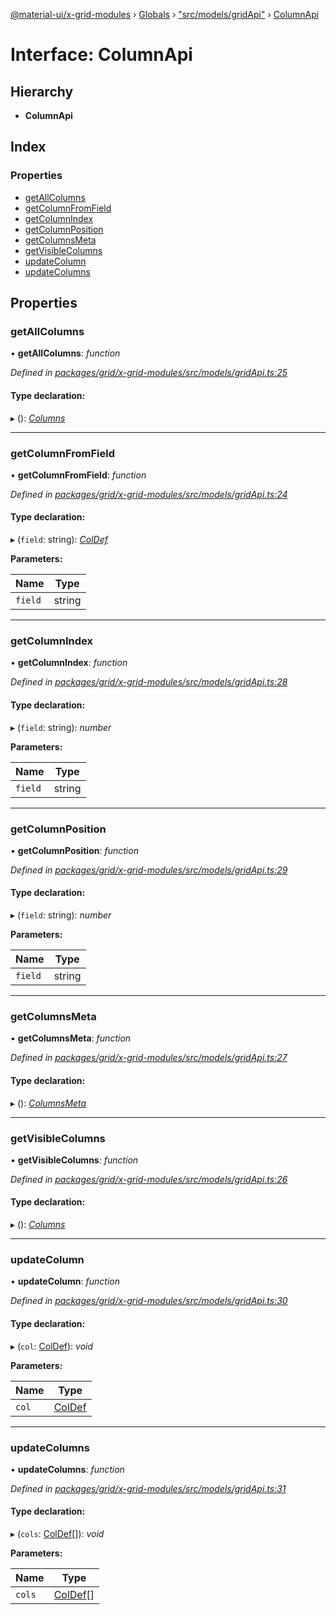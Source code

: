 [@material-ui/x-grid-modules](../README.md) › [Globals](../globals.md) › ["src/models/gridApi"](../modules/_src_models_gridapi_.md) › [ColumnApi](_src_models_gridapi_.columnapi.md)

# Interface: ColumnApi

## Hierarchy

* **ColumnApi**

## Index

### Properties

* [getAllColumns](_src_models_gridapi_.columnapi.md#getallcolumns)
* [getColumnFromField](_src_models_gridapi_.columnapi.md#getcolumnfromfield)
* [getColumnIndex](_src_models_gridapi_.columnapi.md#getcolumnindex)
* [getColumnPosition](_src_models_gridapi_.columnapi.md#getcolumnposition)
* [getColumnsMeta](_src_models_gridapi_.columnapi.md#getcolumnsmeta)
* [getVisibleColumns](_src_models_gridapi_.columnapi.md#getvisiblecolumns)
* [updateColumn](_src_models_gridapi_.columnapi.md#updatecolumn)
* [updateColumns](_src_models_gridapi_.columnapi.md#updatecolumns)

## Properties

###  getAllColumns

• **getAllColumns**: *function*

*Defined in [packages/grid/x-grid-modules/src/models/gridApi.ts:25](https://github.com/mui-org/material-ui-x/blob/a679779/packages/grid/x-grid-modules/src/models/gridApi.ts#L25)*

#### Type declaration:

▸ (): *[Columns](../modules/_src_models_coldef_coldef_.md#columns)*

___

###  getColumnFromField

• **getColumnFromField**: *function*

*Defined in [packages/grid/x-grid-modules/src/models/gridApi.ts:24](https://github.com/mui-org/material-ui-x/blob/a679779/packages/grid/x-grid-modules/src/models/gridApi.ts#L24)*

#### Type declaration:

▸ (`field`: string): *[ColDef](_src_models_coldef_coldef_.coldef.md)*

**Parameters:**

Name | Type |
------ | ------ |
`field` | string |

___

###  getColumnIndex

• **getColumnIndex**: *function*

*Defined in [packages/grid/x-grid-modules/src/models/gridApi.ts:28](https://github.com/mui-org/material-ui-x/blob/a679779/packages/grid/x-grid-modules/src/models/gridApi.ts#L28)*

#### Type declaration:

▸ (`field`: string): *number*

**Parameters:**

Name | Type |
------ | ------ |
`field` | string |

___

###  getColumnPosition

• **getColumnPosition**: *function*

*Defined in [packages/grid/x-grid-modules/src/models/gridApi.ts:29](https://github.com/mui-org/material-ui-x/blob/a679779/packages/grid/x-grid-modules/src/models/gridApi.ts#L29)*

#### Type declaration:

▸ (`field`: string): *number*

**Parameters:**

Name | Type |
------ | ------ |
`field` | string |

___

###  getColumnsMeta

• **getColumnsMeta**: *function*

*Defined in [packages/grid/x-grid-modules/src/models/gridApi.ts:27](https://github.com/mui-org/material-ui-x/blob/a679779/packages/grid/x-grid-modules/src/models/gridApi.ts#L27)*

#### Type declaration:

▸ (): *[ColumnsMeta](_src_models_coldef_coldef_.columnsmeta.md)*

___

###  getVisibleColumns

• **getVisibleColumns**: *function*

*Defined in [packages/grid/x-grid-modules/src/models/gridApi.ts:26](https://github.com/mui-org/material-ui-x/blob/a679779/packages/grid/x-grid-modules/src/models/gridApi.ts#L26)*

#### Type declaration:

▸ (): *[Columns](../modules/_src_models_coldef_coldef_.md#columns)*

___

###  updateColumn

• **updateColumn**: *function*

*Defined in [packages/grid/x-grid-modules/src/models/gridApi.ts:30](https://github.com/mui-org/material-ui-x/blob/a679779/packages/grid/x-grid-modules/src/models/gridApi.ts#L30)*

#### Type declaration:

▸ (`col`: [ColDef](_src_models_coldef_coldef_.coldef.md)): *void*

**Parameters:**

Name | Type |
------ | ------ |
`col` | [ColDef](_src_models_coldef_coldef_.coldef.md) |

___

###  updateColumns

• **updateColumns**: *function*

*Defined in [packages/grid/x-grid-modules/src/models/gridApi.ts:31](https://github.com/mui-org/material-ui-x/blob/a679779/packages/grid/x-grid-modules/src/models/gridApi.ts#L31)*

#### Type declaration:

▸ (`cols`: [ColDef](_src_models_coldef_coldef_.coldef.md)[]): *void*

**Parameters:**

Name | Type |
------ | ------ |
`cols` | [ColDef](_src_models_coldef_coldef_.coldef.md)[] |
